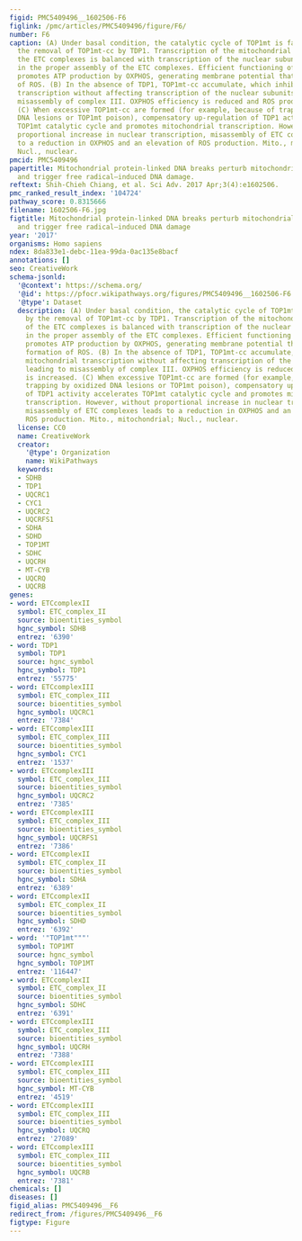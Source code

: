 ```yaml
---
figid: PMC5409496__1602506-F6
figlink: /pmc/articles/PMC5409496/figure/F6/
number: F6
caption: (A) Under basal condition, the catalytic cycle of TOP1mt is facilitated by
  the removal of TOP1mt-cc by TDP1. Transcription of the mitochondrial subunits of
  the ETC complexes is balanced with transcription of the nuclear subunits, resulting
  in the proper assembly of the ETC complexes. Efficient functioning of ETC complexes
  promotes ATP production by OXPHOS, generating membrane potential that prevents formation
  of ROS. (B) In the absence of TDP1, TOP1mt-cc accumulate, which inhibit mitochondrial
  transcription without affecting transcription of the nuclear subunits, leading to
  misassembly of complex III. OXPHOS efficiency is reduced and ROS production is increased.
  (C) When excessive TOP1mt-cc are formed (for example, because of trapping by oxidized
  DNA lesions or TOP1mt poison), compensatory up-regulation of TDP1 activity accelerates
  TOP1mt catalytic cycle and promotes mitochondrial transcription. However, without
  proportional increase in nuclear transcription, misassembly of ETC complexes leads
  to a reduction in OXPHOS and an elevation of ROS production. Mito., mitochondrial;
  Nucl., nuclear.
pmcid: PMC5409496
papertitle: Mitochondrial protein-linked DNA breaks perturb mitochondrial gene transcription
  and trigger free radical–induced DNA damage.
reftext: Shih-Chieh Chiang, et al. Sci Adv. 2017 Apr;3(4):e1602506.
pmc_ranked_result_index: '104724'
pathway_score: 0.8315666
filename: 1602506-F6.jpg
figtitle: Mitochondrial protein-linked DNA breaks perturb mitochondrial gene transcription
  and trigger free radical–induced DNA damage
year: '2017'
organisms: Homo sapiens
ndex: 8da833e1-debc-11ea-99da-0ac135e8bacf
annotations: []
seo: CreativeWork
schema-jsonld:
  '@context': https://schema.org/
  '@id': https://pfocr.wikipathways.org/figures/PMC5409496__1602506-F6.html
  '@type': Dataset
  description: (A) Under basal condition, the catalytic cycle of TOP1mt is facilitated
    by the removal of TOP1mt-cc by TDP1. Transcription of the mitochondrial subunits
    of the ETC complexes is balanced with transcription of the nuclear subunits, resulting
    in the proper assembly of the ETC complexes. Efficient functioning of ETC complexes
    promotes ATP production by OXPHOS, generating membrane potential that prevents
    formation of ROS. (B) In the absence of TDP1, TOP1mt-cc accumulate, which inhibit
    mitochondrial transcription without affecting transcription of the nuclear subunits,
    leading to misassembly of complex III. OXPHOS efficiency is reduced and ROS production
    is increased. (C) When excessive TOP1mt-cc are formed (for example, because of
    trapping by oxidized DNA lesions or TOP1mt poison), compensatory up-regulation
    of TDP1 activity accelerates TOP1mt catalytic cycle and promotes mitochondrial
    transcription. However, without proportional increase in nuclear transcription,
    misassembly of ETC complexes leads to a reduction in OXPHOS and an elevation of
    ROS production. Mito., mitochondrial; Nucl., nuclear.
  license: CC0
  name: CreativeWork
  creator:
    '@type': Organization
    name: WikiPathways
  keywords:
  - SDHB
  - TDP1
  - UQCRC1
  - CYC1
  - UQCRC2
  - UQCRFS1
  - SDHA
  - SDHD
  - TOP1MT
  - SDHC
  - UQCRH
  - MT-CYB
  - UQCRQ
  - UQCRB
genes:
- word: ETCcomplexII
  symbol: ETC_complex_II
  source: bioentities_symbol
  hgnc_symbol: SDHB
  entrez: '6390'
- word: TDP1
  symbol: TDP1
  source: hgnc_symbol
  hgnc_symbol: TDP1
  entrez: '55775'
- word: ETCcomplexIII
  symbol: ETC_complex_III
  source: bioentities_symbol
  hgnc_symbol: UQCRC1
  entrez: '7384'
- word: ETCcomplexIII
  symbol: ETC_complex_III
  source: bioentities_symbol
  hgnc_symbol: CYC1
  entrez: '1537'
- word: ETCcomplexIII
  symbol: ETC_complex_III
  source: bioentities_symbol
  hgnc_symbol: UQCRC2
  entrez: '7385'
- word: ETCcomplexIII
  symbol: ETC_complex_III
  source: bioentities_symbol
  hgnc_symbol: UQCRFS1
  entrez: '7386'
- word: ETCcomplexII
  symbol: ETC_complex_II
  source: bioentities_symbol
  hgnc_symbol: SDHA
  entrez: '6389'
- word: ETCcomplexII
  symbol: ETC_complex_II
  source: bioentities_symbol
  hgnc_symbol: SDHD
  entrez: '6392'
- word: '"TOP1mt"""'
  symbol: TOP1MT
  source: hgnc_symbol
  hgnc_symbol: TOP1MT
  entrez: '116447'
- word: ETCcomplexII
  symbol: ETC_complex_II
  source: bioentities_symbol
  hgnc_symbol: SDHC
  entrez: '6391'
- word: ETCcomplexIII
  symbol: ETC_complex_III
  source: bioentities_symbol
  hgnc_symbol: UQCRH
  entrez: '7388'
- word: ETCcomplexIII
  symbol: ETC_complex_III
  source: bioentities_symbol
  hgnc_symbol: MT-CYB
  entrez: '4519'
- word: ETCcomplexIII
  symbol: ETC_complex_III
  source: bioentities_symbol
  hgnc_symbol: UQCRQ
  entrez: '27089'
- word: ETCcomplexIII
  symbol: ETC_complex_III
  source: bioentities_symbol
  hgnc_symbol: UQCRB
  entrez: '7381'
chemicals: []
diseases: []
figid_alias: PMC5409496__F6
redirect_from: /figures/PMC5409496__F6
figtype: Figure
---
```


